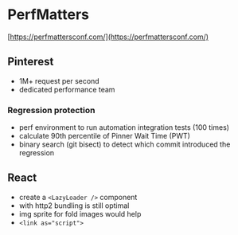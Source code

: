 # PerfMatters

[https://perfmattersconf.com/](https://perfmattersconf.com/)

## Pinterest

- 1M+ request per second
- dedicated performance team

### Regression protection

* perf environment to run automation integration tests (100 times)
* calculate 90th percentile of Pinner Wait Time (PWT)
* binary search (git bisect) to detect which commit introduced the regression

## React

- create a `<LazyLoader />` component 
- with http2 bundling is still optimal
- img sprite for fold images would help
- `<link as="script">`

